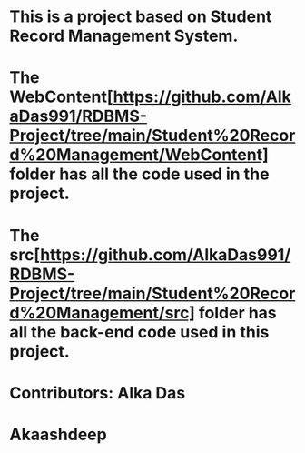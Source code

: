 # This is a project based on Student Record Management System.
# The WebContent[https://github.com/AlkaDas991/RDBMS-Project/tree/main/Student%20Record%20Management/WebContent] folder has all the code used in the project.
# The src[https://github.com/AlkaDas991/RDBMS-Project/tree/main/Student%20Record%20Management/src] folder has all the back-end code used in this project.
# Contributors: Alka Das
#               Akaashdeep